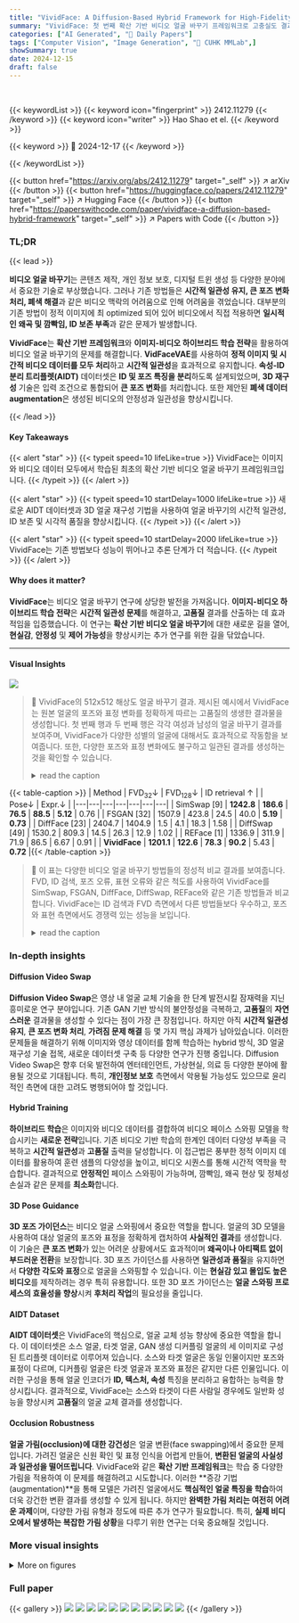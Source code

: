 ```yaml
---
title: "VividFace: A Diffusion-Based Hybrid Framework for High-Fidelity Video Face Swapping"
summary: "VividFace: 첫 번째 확산 기반 비디오 얼굴 바꾸기 프레임워크로 고충실도 결과 제공."
categories: ["AI Generated", "🤗 Daily Papers"]
tags: ["Computer Vision", "Image Generation", "🏢 CUHK MMLab",]
showSummary: true
date: 2024-12-15
draft: false
---
```


<br>

{{< keywordList >}}
{{< keyword icon="fingerprint" >}} 2412.11279 {{< /keyword >}}
{{< keyword icon="writer" >}} Hao Shao et el. {{< /keyword >}}
 
{{< keyword >}} 🤗 2024-12-17 {{< /keyword >}}
 
{{< /keywordList >}}

{{< button href="https://arxiv.org/abs/2412.11279" target="_self" >}}
↗ arXiv
{{< /button >}}
{{< button href="https://huggingface.co/papers/2412.11279" target="_self" >}}
↗ Hugging Face
{{< /button >}}
{{< button href="https://paperswithcode.com/paper/vividface-a-diffusion-based-hybrid-framework" target="_self" >}}
↗ Papers with Code
{{< /button >}}




### TL;DR


{{< lead >}}

**비디오 얼굴 바꾸기**는 콘텐츠 제작, 개인 정보 보호, 디지털 트윈 생성 등 다양한 분야에서 중요한 기술로 부상했습니다. 그러나 기존 방법들은 **시간적 일관성 유지, 큰 포즈 변화 처리, 폐색 해결**과 같은 비디오 맥락의 어려움으로 인해 어려움을 겪었습니다. 대부분의 기존 방법이 정적 이미지에 최 optimized 되어 있어 비디오에서 직접 적용하면 **일시적인 왜곡 및 깜빡임, ID 보존 부족**과 같은 문제가 발생합니다.

**VividFace**는 **확산 기반 프레임워크**와 **이미지-비디오 하이브리드 학습 전략**을 활용하여 비디오 얼굴 바꾸기의 문제를 해결합니다. **VidFaceVAE**를 사용하여 **정적 이미지 및 시간적 비디오 데이터를 모두 처리**하고 **시간적 일관성**을 효과적으로 유지합니다. **속성-ID 분리 트리플렛(AIDT)** 데이터셋은 **ID 및 포즈 특징을 분리**하도록 설계되었으며, **3D 재구성** 기술은 입력 조건으로 통합되어 **큰 포즈 변화**를 처리합니다. 또한 제안된 **폐색 데이터 augmentation**은 생성된 비디오의 안정성과 일관성을 향상시킵니다.

{{< /lead >}}


#### Key Takeaways

{{< alert "star" >}}
{{< typeit speed=10 lifeLike=true >}} VividFace는 이미지와 비디오 데이터 모두에서 학습된 최초의 확산 기반 비디오 얼굴 바꾸기 프레임워크입니다. {{< /typeit >}}
{{< /alert >}}

{{< alert "star" >}}
{{< typeit speed=10 startDelay=1000 lifeLike=true >}} 새로운 AIDT 데이터셋과 3D 얼굴 재구성 기법을 사용하여 얼굴 바꾸기의 시간적 일관성, ID 보존 및 시각적 품질을 향상시킵니다. {{< /typeit >}}
{{< /alert >}}

{{< alert "star" >}}
{{< typeit speed=10 startDelay=2000 lifeLike=true >}} VividFace는 기존 방법보다 성능이 뛰어나고 추론 단계가 더 적습니다. {{< /typeit >}}
{{< /alert >}}

#### Why does it matter?
**VividFace**는 비디오 얼굴 바꾸기 연구에 상당한 발전을 가져옵니다. **이미지-비디오 하이브리드 학습 전략**은 **시간적 일관성 문제**를 해결하고, **고품질** 결과를 산출하는 데 효과적임을 입증했습니다. 이 연구는 **확산 기반 비디오 얼굴 바꾸기**에 대한 새로운 길을 열어, **현실감**, **안정성** 및 **제어 가능성**을 향상시키는 추가 연구를 위한 길을 닦았습니다.

------
#### Visual Insights



![](https://arxiv.org/html/2412.11279/x2.png)

> 🔼 VividFace의 512x512 해상도 얼굴 바꾸기 결과. 제시된 예시에서 VividFace는 원본 얼굴의 포즈와 표정 변화를 정확하게 따르는 고품질의 생생한 결과물을 생성합니다. 첫 번째 행과 두 번째 행은 각각 여성과 남성의 얼굴 바꾸기 결과를 보여주며, VividFace가 다양한 성별의 얼굴에 대해서도 효과적으로 작동함을 보여줍니다. 또한, 다양한 포즈와 표정 변화에도 불구하고 일관된 결과를 생성하는 것을 확인할 수 있습니다.
> <details>
> <summary>read the caption</summary>
> Figure 1: Face swapping results of VividFace  at 512×512512512512\times 512512 × 512 resolution. Our method produces high-fidelity and vivid outputs that accurately follow both pose and expression changes.
> </details>





{{< table-caption >}}
| Method | FVD<sub>32</sub>↓ | FVD<sub>128</sub>↓ | ID retrieval ↑ | | Pose↓ | Expr.↓ |
|---|---|---|---|---|---|---| 
| SimSwap [9] | **1242.8** | **186.6** | **76.5** | **88.5** | **5.12** | 0.76 |
| FSGAN [32] | 1507.9 | 423.8 | 24.5 | 40.0 | **5.19** | **0.73** |
| DiffFace [23] | 2404.7 | 1404.9 | 1.5 | 4.1 | 18.3 | 1.58 |
| DiffSwap [49] | 1530.2 | 809.3 | 14.5 | 26.3 | 12.9 | 1.02 |
| REFace [1] | 1336.9 | 311.9 | 71.9 | 86.5 | 6.67 | 0.91 |
| **VividFace** | **1201.1** | **122.6** | **78.3** | **90.2** | 5.43 | **0.72** |{{< /table-caption >}}

> 🔼 이 표는 다양한 비디오 얼굴 바꾸기 방법들의 정성적 비교 결과를 보여줍니다. FVD, ID 검색, 포즈 오류, 표현 오류와 같은 척도를 사용하여 VividFace를 SimSwap, FSGAN, DiffFace, DiffSwap, REFace와 같은 기존 방법들과 비교합니다. VividFace는 ID 검색과 FVD 측면에서 다른 방법들보다 우수하고, 포즈와 표현 측면에서도 경쟁력 있는 성능을 보입니다.
> <details>
> <summary>read the caption</summary>
> Table 1: Qualitative Comparison. Best is in bold and second best is underlined. our method achieves very competitive results compared with existing methods.
> </details>





### In-depth insights


#### Diffusion Video Swap
**Diffusion Video Swap**은 영상 내 얼굴 교체 기술을 한 단계 발전시킬 잠재력을 지닌 흥미로운 연구 분야입니다.  기존 GAN 기반 방식의 불안정성을 극복하고, **고품질**의 **자연스러운** 결과물을 생성할 수 있다는 점이 가장 큰 장점입니다.  하지만 아직 **시간적 일관성 유지**, **큰 포즈 변화 처리**, **가려짐 문제 해결** 등 몇 가지 핵심 과제가 남아있습니다.  이러한 문제들을 해결하기 위해 이미지와 영상 데이터를 함께 학습하는 hybrid 방식, 3D 얼굴 재구성 기술 접목, 새로운 데이터셋 구축 등 다양한 연구가 진행 중입니다.  Diffusion Video Swap은 향후 더욱 발전하여 엔터테인먼트, 가상현실, 의료 등 다양한 분야에 활용될 것으로 기대됩니다. 특히, **개인정보 보호** 측면에서 악용될 가능성도 있으므로 윤리적인 측면에 대한 고려도 병행되어야 할 것입니다.

#### Hybrid Training
**하이브리드 학습**은 이미지와 비디오 데이터를 결합하여 비디오 페이스 스와핑 모델을 학습시키는 **새로운 전략**입니다.  기존 비디오 기반 학습의 한계인 데이터 다양성 부족을 극복하고 **시간적 일관성**과 **고품질** 출력을 달성합니다.  이 접근법은 풍부한 정적 이미지 데이터를 활용하여 훈련 샘플의 다양성을 높이고, 비디오 시퀀스를 통해 시간적 역학을 학습합니다. 결과적으로 **안정적인** 페이스 스와핑이 가능하며, 깜빡임, 왜곡 현상 및 정체성 손실과 같은 문제를 **최소화**합니다.

#### 3D Pose Guidance
**3D 포즈 가이던스**는 비디오 얼굴 스와핑에서 중요한 역할을 합니다. 얼굴의 3D 모델을 사용하여 대상 얼굴의 포즈와 표정을 정확하게 캡처하여 **사실적인 결과**를 생성합니다. 이 기술은 **큰 포즈 변화**가 있는 어려운 상황에서도 효과적이며 **왜곡이나 아티팩트 없이 부드러운 전환**을 보장합니다. 3D 포즈 가이던스를 사용하면 **일관성과 품질**을 유지하면서 **다양한 각도와 표정**으로 얼굴을 스와핑할 수 있습니다. 이는 **현실감 있고 몰입도 높은 비디오**를 제작하려는 경우 특히 유용합니다. 또한 3D 포즈 가이던스는 **얼굴 스와핑 프로세스의 효율성을 향상**시켜 **후처리 작업**의 필요성을 줄입니다.

#### AIDT Dataset
**AIDT 데이터셋**은 VividFace의 핵심으로, 얼굴 교체 성능 향상에 중요한 역할을 합니다. 이 데이터셋은 소스 얼굴, 타겟 얼굴, GAN 생성 디커플링 얼굴의 세 이미지로 구성된 트리플렛 데이터로 이루어져 있습니다. 소스와 타겟 얼굴은 동일 인물이지만 포즈와 표정이 다르며, 디커플링 얼굴은 타겟 얼굴과 포즈와 표정은 같지만 다른 인물입니다.  이러한 구성을 통해 얼굴 인코더가 **ID, 텍스처, 속성** 특징을 분리하고 융합하는 능력을 향상시킵니다. 결과적으로, VividFace는 소스와 타겟이 다른 사람일 경우에도 일반화 성능을 향상시켜 **고품질**의 얼굴 교체 결과를 생성합니다.

#### Occlusion Robustness
**얼굴 가림(occlusion)에 대한 강건성**은 얼굴 변환(face swapping)에서 중요한 문제입니다. 가려진 얼굴은 신원 확인 및 표정 인식을 어렵게 만들어, **변환된 얼굴의 사실성과 일관성을 떨어뜨립니다**.  VividFace와 같은 **확산 기반 프레임워크**는 학습 중 다양한 가림을 적용하여 이 문제를 해결하려고 시도합니다. 이러한 **증강 기법(augmentation)**을 통해 모델은 가려진 얼굴에서도 **핵심적인 얼굴 특징을 학습**하여 더욱 강건한 변환 결과를 생성할 수 있게 됩니다. 하지만 **완벽한 가림 처리는 여전히 어려운 과제**이며, 다양한 가림 유형과 정도에 따른 추가 연구가 필요합니다. 특히, **실제 비디오에서 발생하는 복잡한 가림 상황**을 다루기 위한 연구는 더욱 중요해질 것입니다.


### More visual insights

<details>
<summary>More on figures
</summary>


![](https://arxiv.org/html/2412.11279/x3.png)

> 🔼 VividFace 프레임워크는 이미지-비디오 하이브리드 학습 전략을 사용하여 비디오 얼굴 교체를 수행합니다. 학습 중 프레임워크는 정적 이미지 또는 비디오 시퀀스를 무작위로 선택합니다. 생성 프로세스를 안내하기 위해 노이즈 $z_t$ 외에도 세 가지 유형의 입력이 통합됩니다. (1) 얼굴 이미지 생성을 제어하는 얼굴 영역 마스크, (2) 특히 큰 포즈 변화의 경우 포즈 및 표정을 안내하는 데 도움이 되는 3D 재구성된 얼굴, (3) 배경 정보를 제공하는 마스크된 소스 이미지. 이러한 입력은 Backbone Network를 통해 처리되어 denoising 작업을 수행합니다. Backbone Network 내에서 교차 주의 및 시간적 주의 메커니즘을 사용합니다. 시간적 주의 모듈은 프레임 전체에서 시간적 연속성과 일관성을 보장합니다. 얼굴 인코더는 대상 얼굴에서 ID 및 텍스처 특징을 추출하고 소스 얼굴에서 포즈 및 표정 세부 정보를 추출하여 교차 주의에 사용하여 사실적이고 충실도 높은 결과를 생성합니다.
> <details>
> <summary>read the caption</summary>
> Figure 2: Overview of the proposed framework. During training, our framework randomly chooses static images or video sequences as the training data. In addition to the noise ztsubscript𝑧𝑡z_{t}italic_z start_POSTSUBSCRIPT italic_t end_POSTSUBSCRIPT, three other types of inputs are integrated to guide the generation process: (1) a face region mask, which controls the generation of facial imagery; (2) a 3D reconstructed face, which helps guide the pose and expression, especially in cases of large pose variations; and (3) masked source images, which supply background information. These inputs are processed through the Backbone Network, which performs the denoising operation. Within the Backbone Network, we employ cross-attention and temporal attention mechanisms. The temporal attention module ensures temporal continuity and consistency across frames. Our face encoder extracts identity and texture features from the target face, as well as pose and expression details from the source face, and uses these features in cross-attention to produce realistic and high-fidelity results.
> </details>



![](https://arxiv.org/html/2412.11279/x4.png)

> 🔼 제안된 VidFaceVAE의 개요는 이미지와 비디오 데이터 모두의 동시 인코딩 및 디코딩이 가능합니다. 특정 모듈은 비디오 입력용으로 특별히 설계되었으며 이미지 입력은 필요에 따라 이러한 모듈을 우회합니다. VidFaceVAE는 (2+1)D 블록으로 구성되어 2D 공간 및 1D 시간적 컨볼루션을 결합하여 의사 3D 연산자를 형성합니다. 이미지 입력의 경우 STFM(Spatial Temporal Fusion Module)은 2D ResBlock의 결과를 직접 출력하여 Temporal ResBlock을 우회합니다. 비디오 입력의 경우 STFM은 학습 가능한 계수 β를 사용하여 2D 및 시간 블록의 출력을 결합합니다. 시간적 다운샘플링 모듈은 이미지 데이터를 처리해야 하므로 VAE 프레임워크에 포함되지 않습니다. VidFaceVAE는 두 가지 주요 이점이 있는 (2+1)D 구조를 사용합니다. (1) 공간 및 시간 컨볼루션을 분리하여 전체 3D 컨볼루션보다 계산 비용을 줄입니다. (2) 사전 훈련된 2D VAE 매개변수와 SD 사전 훈련된 가중치를 재사용하여 수렴 속도를 높이고 최종 성능을 향상시킵니다. OD-VAE와 달리 시간 모듈은 이미지에서 건너뛰고 백본 네트워크는 변환기를 기반으로 하지 않으므로 3D-Causal-CNN을 사용하지 않습니다. 인과 컨볼루션은 모델 용량을 제한하며 인과 컨볼루션을 사용하여 정적 이미지를 처리해도 비디오와 이미지 모두의 성능이 향상되지 않습니다.
> <details>
> <summary>read the caption</summary>
> Figure 3: Overview of the proposed VidFaceVAE, capable of simultaneous encoding and decoding of both image and video data. Certain modules are specifically designed for video inputs, and image inputs bypass these modules as needed.
> </details>



![](https://arxiv.org/html/2412.11279/x5.png)

> 🔼 Figure 4는 VividFace의 폐색 데이터 증강 기법을 시각화하여 보여줍니다. 이 기법은 생성된 비디오의 안정성과 일관성을 향상시키는 데 사용됩니다. Figure 4는 원본 비디오 프레임과 폐색 데이터 증강 기법이 적용된 프레임을 비교하여 보여줍니다. 폐색 데이터 증강 기법은 다양한 종류의 폐색 객체(예: 장난감, 손 등)를 추가하고 시간적 패턴을 동적으로 변화시켜 대상 이미지의 얼굴을 부분적으로 가립니다. 이를 통해 모델은 가려짐, 큰 포즈 변화, 조명 변화 등 실제 비디오에서 발생할 수 있는 다양한 어려운 상황에 대한 견고성을 높일 수 있습니다. 결과적으로, VividFace는 시간적 왜곡, 깜빡임, 얼굴 왜곡과 같은 문제를 효과적으로 완화하고 고품질의 비디오 얼굴 스왑 결과를 생성할 수 있습니다.
> <details>
> <summary>read the caption</summary>
> Figure 4: Visualization of our occlusion data augmentation, which improves the stability and consistency of the generated videos.
> </details>



![](https://arxiv.org/html/2412.11279/x6.png)

> 🔼 AIDT 데이터셋은 소스 얼굴, 타겟 얼굴, GAN 생성 디커플링 얼굴의 세 가지 얼굴 이미지로 구성된 트리플렛 데이터입니다. 소스와 타겟 얼굴은 동일 인물이지만 포즈와 표정이 다릅니다. GAN 생성 디커플링 얼굴은 타겟 얼굴과 포즈와 표정은 같지만 다른 사람의 얼굴입니다. 이러한 구성을 통해 얼굴 교환 모델이 ID 특징과 포즈 특징을 분리하여 학습하고, 소스와 타겟이 다른 사람일 때의 일반화 성능을 향상시킵니다. 그림에서 비디오 데이터의 경우, 같은 비디오 클립 내의 다른 프레임에서 소스 얼굴을 얻을 수 있기 때문에 타겟 얼굴과 디커플링 얼굴만 표시됩니다.
> <details>
> <summary>read the caption</summary>
> Figure 5: Visualization of our AIDT dataset. For video facial data, we present only the target and decoupling faces, as the source faces can be derived from any other frame within the same video clip.
> </details>



![](https://arxiv.org/html/2412.11279/x7.png)

> 🔼 Figure 6은 VividFace가 생성한 얼굴 교체 결과를 다른 방법들과 512x512 해상도에서 비교한 것입니다. (a)와 (d)는 일반적인 상황에서, (b)는 큰 포즈 변화가 있는 경우, (c)는 얼굴의 일부가 가려진 경우의 결과를 보여줍니다. VividFace는 다른 방법들에 비해 높은 품질의 결과를 생성하고, 큰 포즈 변화나 가려짐과 같은 어려운 상황에서도 안정적으로 얼굴 교체를 수행합니다. 추가적으로, 보충 자료에 해당하는 비디오들이 제공됩니다.
> <details>
> <summary>read the caption</summary>
> Figure 6: Qualitative comparison at 512×512512512512\times 512512 × 512 resolution. Our method generates high-fidelity results and handles challenging cases effectively, such as large poses (b) and occlusions (c). Corresponding videos are provided in the supplementary material.It is best viewed at a larger scale for optimal evaluation.
> </details>



![](https://arxiv.org/html/2412.11279/x8.png)

> 🔼 이 그림은 얼굴 교체 프레임워크에서 텍스처 가중치와 속성 가중치의 다양한 조합에 대한 ablation study 결과를 보여줍니다. 텍스처 가중치가 증가함에 따라 ID 유사성이 향상되는 것을 관찰할 수 있지만, 너무 높게 설정하면 대상의 속성(포즈 및 표정) 보존이 손실됩니다. 반대로 속성 가중치가 증가하면 대상의 속성이 더 잘 보존되지만 ID 유사성은 감소합니다.
> <details>
> <summary>read the caption</summary>
> Figure 7: Ablation on the different combinations of texture weights and attribute weights.
> </details>



</details>






### Full paper

{{< gallery >}}
<img src="paper_images/1.png" class="grid-w50 md:grid-w33 xl:grid-w25" />
<img src="paper_images/2.png" class="grid-w50 md:grid-w33 xl:grid-w25" />
<img src="paper_images/3.png" class="grid-w50 md:grid-w33 xl:grid-w25" />
<img src="paper_images/4.png" class="grid-w50 md:grid-w33 xl:grid-w25" />
<img src="paper_images/5.png" class="grid-w50 md:grid-w33 xl:grid-w25" />
<img src="paper_images/6.png" class="grid-w50 md:grid-w33 xl:grid-w25" />
<img src="paper_images/7.png" class="grid-w50 md:grid-w33 xl:grid-w25" />
<img src="paper_images/8.png" class="grid-w50 md:grid-w33 xl:grid-w25" />
<img src="paper_images/9.png" class="grid-w50 md:grid-w33 xl:grid-w25" />
<img src="paper_images/10.png" class="grid-w50 md:grid-w33 xl:grid-w25" />
<img src="paper_images/11.png" class="grid-w50 md:grid-w33 xl:grid-w25" />
{{< /gallery >}}